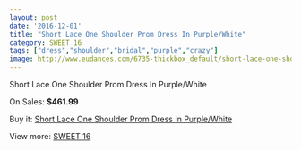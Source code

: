 ```yaml
---
layout: post
date: '2016-12-01'
title: "Short Lace One Shoulder Prom Dress In Purple/White"
category: SWEET 16
tags: ["dress","shoulder","bridal","purple","crazy"]
image: http://www.eudances.com/6735-thickbox_default/short-lace-one-shoulder-prom-dress-in-purple-white.jpg
---
```

Short Lace One Shoulder Prom Dress In Purple/White

On Sales: **$461.99**
<a href="https://www.eudances.com/en/sweet-16/2487-short-lace-one-shoulder-prom-dress-in-purple-white.html"><amp-img layout="responsive" width="600" height="600" src="//www.eudances.com/6735-thickbox_default/short-lace-one-shoulder-prom-dress-in-purple-white.jpg" alt="Short Lace One Shoulder Prom Dress In Purple/White 0" /></a>

Buy it: [Short Lace One Shoulder Prom Dress In Purple/White](https://www.eudances.com/en/sweet-16/2487-short-lace-one-shoulder-prom-dress-in-purple-white.html "Short Lace One Shoulder Prom Dress In Purple/White")

View more: [SWEET 16](https://www.eudances.com/en/18-sweet-16 "SWEET 16")